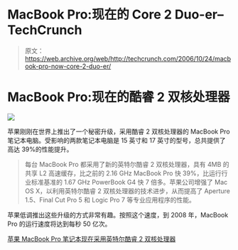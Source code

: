 # MacBook Pro:现在的 Core 2 Duo-er–TechCrunch

> 原文：<https://web.archive.org/web/http://techcrunch.com/2006/10/24/macbook-pro-now-core-2-duo-er/>

# MacBook Pro:现在的酷睿 2 双核处理器

![](img/fa2afd66820936d5733e94ade53a1d0b.png)

苹果刚刚在世界上推出了一个秘密升级，采用酷睿 2 双核处理器的 MacBook Pro 笔记本电脑。受影响的两款笔记本电脑是 15 英寸和 17 英寸的型号，总共提供了高达 39%的性能提升。

> 每台 MacBook Pro 都采用了新的英特尔酷睿 2 双核处理器，具有 4MB 的共享 L2 高速缓存，比之前的 2.16 GHz MacBook Pro 快 39%，比运行行业标准基准的 1.67 GHz PowerBook G4 快 7 倍多。苹果公司增强了 Mac OS X，以利用英特尔酷睿 2 双核处理器的技术进步，从而提高了 Aperture 1.5、Final Cut Pro 5 和 Logic Pro 7 等专业应用程序的性能。

苹果低调推出这些升级的方式非常有趣。按照这个速度，到 2008 年，MacBook Pro 的运行速度将达到每秒 50 亿次。

[苹果 MacBook Pro 笔记本现在采用英特尔酷睿 2 双核处理器](https://web.archive.org/web/20210226113502/http://biz.yahoo.com/prnews/061024/sftu083.html?.v=79)